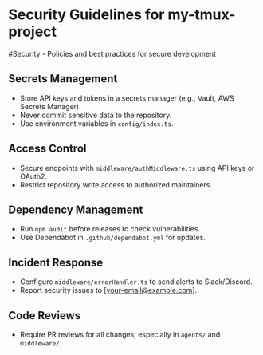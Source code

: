 # Security Guidelines for my-tmux-project

#Security - Policies and best practices for secure development

## Secrets Management
- Store API keys and tokens in a secrets manager (e.g., Vault, AWS Secrets Manager).
- Never commit sensitive data to the repository.
- Use environment variables in `config/index.ts`.

## Access Control
- Secure endpoints with `middleware/authMiddleware.ts` using API keys or OAuth2.
- Restrict repository write access to authorized maintainers.

## Dependency Management
- Run `npm audit` before releases to check vulnerabilities.
- Use Dependabot in `.github/dependabot.yml` for updates.

## Incident Response
- Configure `middleware/errorHandler.ts` to send alerts to Slack/Discord.
- Report security issues to [your-email@example.com].

## Code Reviews
- Require PR reviews for all changes, especially in `agents/` and `middleware/`.
